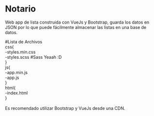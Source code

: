 # Notario
Web app de lista construida con VueJs y Bootstrap, guarda los datos en JSON por lo que puede fácilmente almacenar las listas en una base de datos.

#Lista de Archivos <br>
css{<br>
    -styles.min.css<br>
    -styles.scss     #Sass Yeaah :D<br>
    }<br>
js{<br>
    -app.min.js<br>
    -app.js<br>
    }<br>
html{<br>
    -index.html <br>
    }<br>
<br>
Es recomendado utilizar Bootstrap y VueJs desde una CDN.
